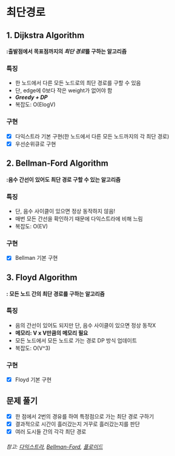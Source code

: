 # 최단경로

## 1. Dijkstra Algorithm
#### :출발점에서 목표점까지의 ***최단 경로***를 구하는 알고리즘

### 특징
- 한 노드에서 다른 모든 노드로의 최단 경로를 구할 수 있음
- 단, edge에 0보다 작은 weight가 없어야 함
- **_Greedy + DP_**
- 복잡도: O(ElogV)

####
### 구현
- [x] 다익스트라 기본 구현(한 노드에서 다른 모든 노드까지의 각 최단 경로)
- [x] 우선순위큐로 구현

## 2. Bellman-Ford Algorithm
#### :음수 간선이 있어도 최단 경로 구할 수 있는 알고리즘

### 특징
- 단, 음수 사이클이 있으면 정상 동작하지 않음!
- 매번 모든 간선을 확인하기 때문에 다익스트라에 비해 느림
- 복잡도: O(EV)

####
### 구현
- [x] Bellman 기본 구현

## 3. Floyd Algorithm
#### : 모든 노드 간의 최단 경로를 구하는 알고리즘

### 특징
- 음의 간선이 있어도 되지만 단, 음수 사이클이 있으면 정상 동작X
- **메모리: V x V만큼의 메모리 필요**
- 모든 노드에서 모든 노드로 가는 경로 DP 방식 업데이트
- 복잡도: O(V^3)

####
### 구현
- [x] Floyd 기본 구현


## 문제 풀기
- [x] 한 점에서 2번의 경유를 하여 특정점으로 가는 최단 경로 구하기
- [x] 결과적으로 시간이 흘러갔는지 거꾸로 흘러갔는지를 판단
- [x] 여러 도시들 간의 각각 최단 경로

###### 참고: [다익스트라](https://harimms.tistory.com/279), [Bellman-Ford](https://harimms.tistory.com/280), [플로이드](https://harimms.tistory.com/281)  